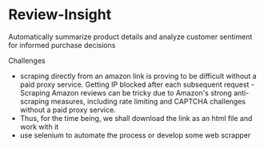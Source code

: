 # Review-Insight
Automatically summarize product details and analyze customer sentiment for informed purchase decisions


Challenges
- scraping directly from an amazon link is proving to be difficult without a paid proxy service. Getting IP blocked after each subsequent request 
-Scraping Amazon reviews can be tricky due to Amazon's strong anti-scraping measures, including rate limiting and CAPTCHA challenges without a paid proxy service.
- Thus, for the time being, we shall download the link as an html file and work with it
- use selenium to automate the process or develop some web scrapper